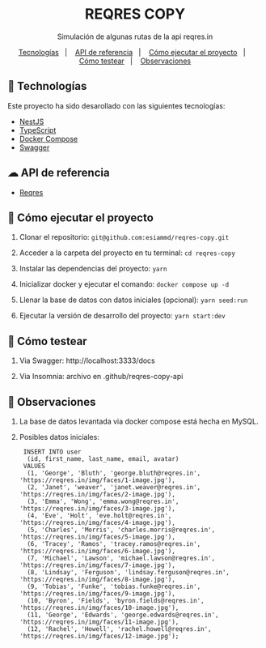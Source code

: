<div align="center">
  <h1>REQRES COPY</h1>
  <span>Simulación de algunas rutas de la api reqres.in</span>
</div>

<p align="center">
  <a href="#-tecnologías">Tecnologías</a>&nbsp;&nbsp;&nbsp;|&nbsp;&nbsp;&nbsp;
  <a href="#-api-de-referencia">API de referencia</a>&nbsp;&nbsp;&nbsp;|&nbsp;&nbsp;&nbsp;
  <a href="#-cómo-ejecutar-el-proyecto">Cómo ejecutar el proyecto</a>&nbsp;&nbsp;&nbsp;|&nbsp;&nbsp;&nbsp;
  <a href="#-cómo-testear">Cómo testear</a>&nbsp;&nbsp;&nbsp;|&nbsp;&nbsp;&nbsp;
  <a href="#-observaciones">Observaciones</a>
</p>


## 🚀 Technologías

Este proyecto ha sido desarollado con las siguientes tecnologías:

-   [NestJS](https://nestjs.com/)
-   [TypeScript](https://www.typescriptlang.org/)
-   [Docker Compose](https://docs.docker.com/compose/)
-   [Swagger](https://swagger.io/)

## ☁ API de referencia

-   [Reqres](https://reqres.in)


## 🤔 Cómo ejecutar el proyecto

1. Clonar el repositorio: `git@github.com:esiammd/reqres-copy.git`

2. Acceder a la carpeta del proyecto en tu terminal: `cd reqres-copy`

3. Instalar las dependencias del proyecto: `yarn`

4. Inicializar docker y ejecutar el comando: `docker compose up -d`

5. Llenar la base de datos con datos iniciales (opcional): `yarn seed:run`

6. Ejecutar la versión de desarrollo del proyecto: `yarn start:dev`


## 🤔 Cómo testear

1. Via Swagger: http://localhost:3333/docs

2. Via Insomnia: archivo en .github/reqres-copy-api


## 📝 Observaciones

1. La base de datos levantada via docker compose está hecha en MySQL.

2. Posibles datos iniciales:

    ```
     INSERT INTO user
      (id, first_name, last_name, email, avatar)
     VALUES
      (1, 'George', 'Bluth', 'george.bluth@reqres.in', 'https://reqres.in/img/faces/1-image.jpg'),
      (2, 'Janet', 'weaver', 'janet.weaver@reqres.in', 'https://reqres.in/img/faces/2-image.jpg'),
      (3, 'Emma', 'Wong', 'emma.wong@reqres.in', 'https://reqres.in/img/faces/3-image.jpg'),
      (4, 'Eve', 'Holt', 'eve.holt@reqres.in', 'https://reqres.in/img/faces/4-image.jpg'),
      (5, 'Charles', 'Morris', 'charles.morris@reqres.in', 'https://reqres.in/img/faces/5-image.jpg'),
      (6, 'Tracey', 'Ramos', 'tracey.ramos@reqres.in', 'https://reqres.in/img/faces/6-image.jpg'),
      (7, 'Michael', 'Lawson', 'michael.lawson@reqres.in', 'https://reqres.in/img/faces/7-image.jpg'),
      (8, 'Lindsay', 'Ferguson', 'lindsay.ferguson@reqres.in', 'https://reqres.in/img/faces/8-image.jpg'),
      (9, 'Tobias', 'Funke', 'tobias.funke@reqres.in', 'https://reqres.in/img/faces/9-image.jpg'),
      (10, 'Byron', 'Fields', 'byron.fields@reqres.in', 'https://reqres.in/img/faces/10-image.jpg'),
      (11, 'George', 'Edwards', 'george.edwards@reqres.in', 'https://reqres.in/img/faces/11-image.jpg'),
      (12, 'Rachel', 'Howell', 'rachel.howell@reqres.in', 'https://reqres.in/img/faces/12-image.jpg');
     ```


